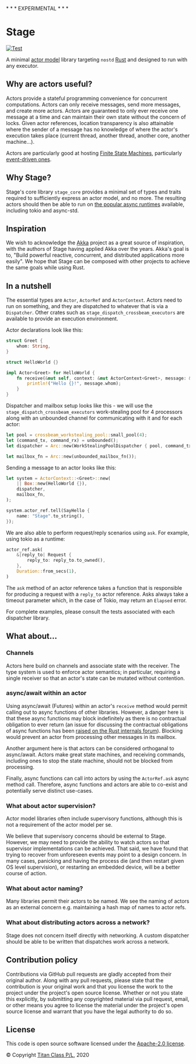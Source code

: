 \* \* \* EXPERIMENTAL \* \* \*

# Stage
[![Test](https://github.com/titanclass/stage/actions/workflows/test.yml/badge.svg)](https://github.com/titanclass/stage/actions/workflows/test.yml)

A minimal [actor model](https://en.wikipedia.org/wiki/Actor_model) library targeting `nostd` [Rust](https://www.rust-lang.org/) 
and designed to run with any executor.

## Why are actors useful?

Actors provide a stateful programming convenience for concurrent computations. Actors can only receive messages, send more messages, 
and create more actors. Actors are guaranteed to only ever receive one message at a time and can maintain their own state
without the concern of locks. Given actor references, location transparency is also attainable where the sender of a message
has no knowledge of where the actor's execution takes place (current thread, another thread, another core, another machine...).

Actors are particularly good at hosting [Finite State Machines](https://en.wikipedia.org/wiki/Finite-state_machine), particularly
[event-driven ones](http://christopherhunt-software.blogspot.com/2021/02/event-driven-finite-state-machines.html).

## Why Stage?

Stage's core library `stage_core` provides a minimal set of types and traits required
to sufficiently express an actor model, and no more. The resulting actors should then
be able to run on [the popular async runtimes](https://rust-lang.github.io/async-book/08_ecosystem/00_chapter.html#popular-async-runtimes) available, including tokio and async-std.

## Inspiration

We wish to acknowledge the [Akka](https://akka.io/) project as a great source of inspiration, with the authors of Stage 
having applied Akka over the years. Akka's goal is to, "Build powerful reactive, concurrent, and distributed applications more easily".
We hope that Stage can be composed with other projects to achieve the same goals while using Rust.

## In a nutshell

The essential types are `Actor`, `ActorRef` and `ActorContext`. Actors need to run on something, and they are dispatched
to whatever that is via a `Dispatcher`. Other crates such as `stage_dispatch_crossbeam_executors` are available to provide an
execution environment.

Actor declarations look like this:

```rust
struct Greet {
    whom: String,
}

struct HelloWorld {}

impl Actor<Greet> for HelloWorld {
    fn receive(&mut self, context: &mut ActorContext<Greet>, message: &Greet) {
        println!("Hello {}!", message.whom);
    }
}
```

Dispatcher and mailbox setup looks like this - we will use the `stage_dispatch_crossbeam_executors` work-stealing pool for 4 processors 
along with an unbounded channel for communicating with it and for each actor:

```rust
let pool = crossbeam_workstealing_pool::small_pool(4);
let (command_tx, command_rx) = unbounded();
let dispatcher = Arc::new(WorkStealingPoolDispatcher { pool, command_tx });

let mailbox_fn = Arc::new(unbounded_mailbox_fn());
```

Sending a message to an actor looks like this:

```rust
let system = ActorContext::<Greet>::new(
    || Box::new(HelloWorld {}),
    dispatcher,
    mailbox_fn,
);

system.actor_ref.tell(SayHello {
    name: "Stage".to_string(),
});
```

We are also able to perform request/reply scenarios using `ask`. For example, using tokio as a runtime:

```rust
actor_ref.ask(
    &|reply_to| Request {
        reply_to: reply_to.to_owned(),
    },
    Duration::from_secs(1),
)
```

The `ask` method of an actor reference takes a function that is responsible for producing a request 
with a `reply_to` actor reference. Asks always take a timeout parameter which, in the case of Tokio,
may return an `Elapsed` error.

For complete examples, please consult the tests associated with each dispatcher library.

## What about...

### Channels

Actors here build on channels and associate state with the receiver. The type system is used
to enforce actor semantics; in particular, requiring a single receiver so that an actor's
state can be mutated without contention.

### async/await within an actor

Using async/await (Futures) within an actor's `receive` method would permit calling out to async
functions of other libraries. However, a danger here is that these async functions may block 
indefinitely as there is no contractual obligation to ever return (an issue for discussing the
contractual obligations of async functions has been 
[raised on the Rust internals forum](https://internals.rust-lang.org/t/future-and-its-assurance-of-completion/14542)).
Blocking would prevent an actor from processing other messages in its mailbox.

Another argument here is that actors can be considered orthoganal to async/await. Actors make 
great state machines, and receiving commands, including ones to stop the state machine, should not
be blocked from processing.

Finally, async functions can call into actors by using the `ActorRef.ask` async method call. 
Therefore, async functions and actors are able to co-exist and potentially serve distinct use-cases.

### What about actor supervision?

Actor model libraries often include supervisory functions, although this is not a requirement
of the actor model per se.

We believe that supervisory concerns should be external to Stage. However, we may need
to provide the ability to watch actors so that supervisor implementations can be 
achieved. That said, we have found that trying to recover from unforeseen events may
point to a design concern. In many cases, panicking and having the process die (and then
restart given OS level supervision), or restarting an embedded device, will be a better
course of action.

### What about actor naming?

Many libraries permit their actors to be named. We see the naming of actors as an external
concern e.g. maintaining a hash map of names to actor refs.

### What about distributing actors across a network?

Stage does not concern itself directly with networking. A custom dispatcher should be able
to be written that dispatches work across a network.

## Contribution policy

Contributions via GitHub pull requests are gladly accepted from their original author. Along with any pull requests, please state that the contribution is your original work and that you license the work to the project under the project's open source license. Whether or not you state this explicitly, by submitting any copyrighted material via pull request, email, or other means you agree to license the material under the project's open source license and warrant that you have the legal authority to do so.

## License

This code is open source software licensed under the [Apache-2.0 license](./LICENSE).

© Copyright [Titan Class P/L](https://www.titanclass.com.au/), 2020
